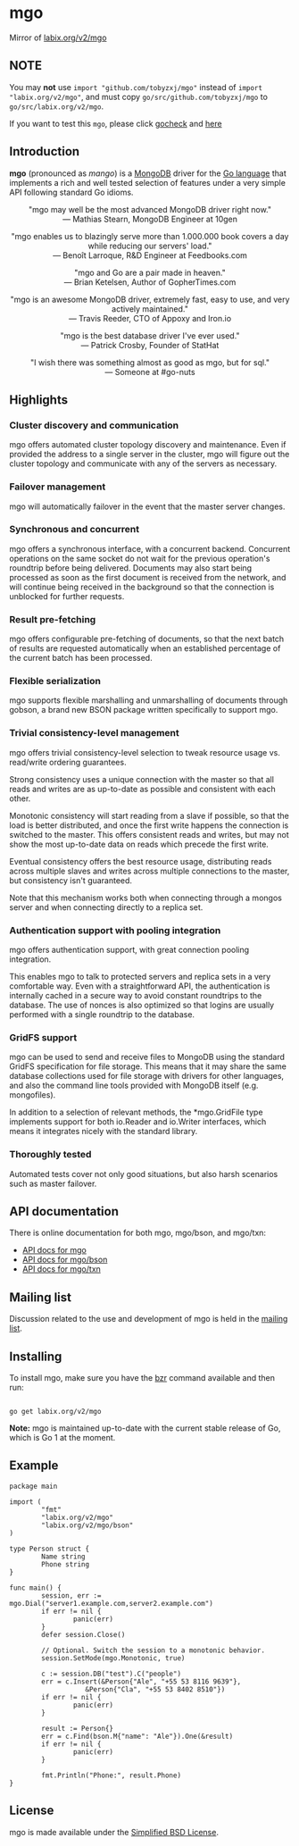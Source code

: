 mgo
===

Mirror of [labix.org/v2/mgo](http://labix.org/mgo "Official website of mgo")

NOTE
----
You may **not** use `import "github.com/tobyzxj/mgo"` instead of `import "labix.org/v2/mgo"`, and must copy `go/src/github.com/tobyzxj/mgo` to `go/src/labix.org/v2/mgo`.

If you want to test this `mgo`, please click [gocheck](http://labix.org/gocheck "labix.org/gocheck") and [here](https://github.com/go-check/check "github.com/go-check/check")

<h2>Introduction</h2>

<p><b>mgo</b> (pronounced as <i>mango</i>) is a <a href="http://www.mongodb.org">MongoDB</a>
driver for the <a href="http://golang.org">Go language</a> that implements a
rich and well tested selection of features under a very simple API following
standard Go idioms.</p>

<p style="text-align: center;">"mgo may well be the most advanced MongoDB driver right now."<br>
&mdash; Mathias Stearn, MongoDB Engineer at 10gen</p>

<p style="text-align: center;">"mgo enables us to blazingly serve more than 1.000.000 book covers a day<br>
while reducing our servers' load."<br>
&mdash; Benoît Larroque, R&amp;D Engineer at Feedbooks.com
</p>

<p style="text-align: center;">"mgo and Go are a pair made in heaven."<br>
&mdash; Brian Ketelsen, Author of GopherTimes.com</p>

<p style="text-align: center;">"mgo is an awesome MongoDB driver, extremely fast, easy to use, and very actively maintained."<br>
&mdash; Travis Reeder, CTO of Appoxy and Iron.io</p>

<p style="text-align: center;">"mgo is the best database driver I've ever used."<br>
&mdash; Patrick Crosby, Founder of StatHat</p>

<p style="text-align: center;">"I wish there was something almost as good as mgo, but for sql."<br>
&mdash; Someone at #go-nuts</p>

<h2>Highlights</h2>

<h3>Cluster discovery and communication</h3>

<p>mgo offers automated cluster topology discovery and maintenance. Even if
provided the address to a single server in the cluster, mgo will figure out the
cluster topology and communicate with any of the servers as necessary.</p>


<h3>Failover management</h3>

<p>mgo will automatically failover in the event that the master server changes.</p>


<h3>Synchronous and concurrent</h3>

<p>mgo offers a synchronous interface, with a concurrent backend. Concurrent
operations on the same socket do not wait for the previous operation's
roundtrip before being delivered. Documents may also start being processed as
soon as the first document is received from the network, and will continue
being received in the background so that the connection is unblocked for
further requests.</p>


<h3>Result pre-fetching</h3>

<p>mgo offers configurable pre-fetching of documents, so that the next batch of
results are requested automatically when an established percentage of the
current batch has been processed.</p>


<h3>Flexible serialization</h3>

<p>mgo supports flexible marshalling and unmarshalling of documents through
gobson, a brand new BSON package written specifically to support mgo.</p>


<h3>Trivial consistency-level management</h3>

<p>mgo offers trivial consistency-level selection to tweak resource usage vs.
read/write ordering guarantees.</p>

<p>Strong consistency uses a unique connection with the master so that all
reads and writes are as up-to-date as possible and consistent with each other.</p>

<p>Monotonic consistency will start reading from a slave if possible, so that
the load is better distributed, and once the first write happens the connection
is switched to the master. This offers consistent reads and writes, but may not
show the most up-to-date data on reads which precede the first write.</p>

<p>Eventual consistency offers the best resource usage, distributing reads
across multiple slaves and writes across multiple connections to the master,
but consistency isn't guaranteed.</p>

<p>Note that this mechanism works both when connecting through a mongos server
and when connecting directly to a replica set.</p>


<h3>Authentication support with pooling integration</h3>

<p>mgo offers authentication support, with great connection pooling integration.</p>

<p>This enables mgo to talk to protected servers and replica sets in a very
comfortable way. Even with a straightforward API, the authentication is
internally cached in a secure way to avoid constant roundtrips to the database.
The use of nonces is also optimized so that logins are usually performed with a
single roundtrip to the database.</p>


<h3>GridFS support</h3>

<p>mgo can be used to send and receive files to MongoDB using the standard
GridFS specification for file storage. This means that it may share the same
database collections used for file storage with drivers for other languages,
and also the command line tools provided with MongoDB itself (e.g. mongofiles).</p>

<p>In addition to a selection of relevant methods, the *mgo.GridFile type
implements support for both io.Reader and io.Writer interfaces, which means it
integrates nicely with the standard library.</p>


<h3>Thoroughly tested</h3>

<p>Automated tests cover not only good situations, but also harsh scenarios
such as master failover.</p>


<h2>API documentation</h2>

<p>There is online documentation for both mgo, mgo/bson, and mgo/txn:</p>
<ul>
<li><a href="http://labix.org/v2/mgo">API docs for mgo</a></li>
<li><a href="http://labix.org/v2/mgo/bson">API docs for mgo/bson</a></li>
<li><a href="http://labix.org/v2/mgo/txn">API docs for mgo/txn</a></li>
</ul>


<h2>Mailing list</h2>

<p>Discussion related to the use and development of mgo is held in the
<a href="http://groups.google.com/group/mgo-users">mailing list</a>.</p>


<h2>Installing</h2>

<p>To install mgo, make sure you have the <a href="http://bazaar-vcs.org">bzr</a> command available and then run:</p>

<code>
go get labix.org/v2/mgo
</code>

<p><b>Note:</b> mgo is maintained up-to-date with the current stable
release of Go, which is Go 1 at the moment.</p>

<h2>Example</h2>

	package main
	
	import (
	        "fmt"
	        "labix.org/v2/mgo"
	        "labix.org/v2/mgo/bson"
	)
	
	type Person struct {
	        Name string
	        Phone string
	}
	
	func main() {
	        session, err := mgo.Dial("server1.example.com,server2.example.com")
	        if err != nil {
	                panic(err)
	        }
	        defer session.Close()
	
	        // Optional. Switch the session to a monotonic behavior.
	        session.SetMode(mgo.Monotonic, true)
	
	        c := session.DB("test").C("people")
	        err = c.Insert(&Person{"Ale", "+55 53 8116 9639"},
		               &Person{"Cla", "+55 53 8402 8510"})
	        if err != nil {
	                panic(err)
	        }
	
	        result := Person{}
	        err = c.Find(bson.M{"name": "Ale"}).One(&result)
	        if err != nil {
	                panic(err)
	        }
	
	        fmt.Println("Phone:", result.Phone)
	}

<h2>License</h2>

<p>mgo is made available under the <a href="http://en.wikipedia.org/wiki/BSD_licenses#2-clause_license_.28.22Simplified_BSD_License.22_or_.22FreeBSD_License.22.29">Simplified BSD License</a>.</p>


</div>
